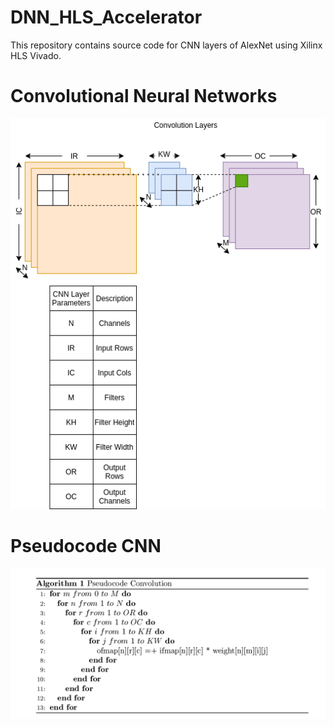 # DNN_HLS_Accelerator
This repository contains source code for CNN layers of AlexNet  using Xilinx HLS Vivado.
# Convolutional Neural Networks
![plot](./cnn_page5.png)
# Pseudocode CNN
![plot](./pseudocode_cnn.png)
